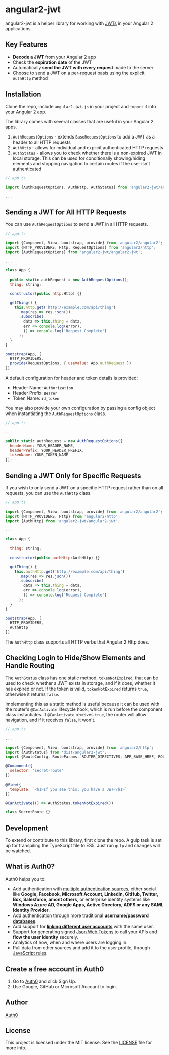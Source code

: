 # angular2-jwt

angular2-jwt is a helper library for working with [JWTs](http://jwt.io) in your Angular 2 applications.

## Key Features

* **Decode a JWT** from your Angular 2 app
* Check the **expiration date** of the JWT
* Automatically **send the JWT with every request** made to the server
* Choose to send a JWT on a per-request basis using the explicit `AuthHttp` method

## Installation

Clone the repo, include `angular2-jwt.js` in your project and `import` it into your Angular 2 app.

The library comes with several classes that are useful in your Angular 2 apps.

1. `AuthRequestOptions` - extends `BaseRequestOptions` to add a JWT as a header to all HTTP requests
2. `AuthHttp` - allows for individual and explicit authenticated HTTP requests
3. `AuthStatus` - allows you to check whether there is a non-expired JWT in local storage. This can be used for conditionally showing/hiding elements and stopping navigation to certain routes if the user isn't authenticated

```js
// app.ts

import {AuthRequestOptions, AuthHttp, AuthStatus} from 'angular2-jwt/angular2-jwt';

...
```
## Sending a JWT for All HTTP Requests

You can use `AuthRequestOptions` to send a JWT in all HTTP requests.

```js
// app.ts

import {Component, View, bootstrap, provide} from 'angular2/angular2';
import {HTTP_PROVIDERS, Http, RequestOptions} from 'angular2/http';
import {AuthRequestOptions} from 'angular2-jwt/angular2-jwt';

...

class App {
  
  public static authRequest = new AuthRequestOptions();
  thing: string;

  constructor(public http:Http) {}

  getThing() {
    this.http.get('http://example.com/api/thing')
      .map(res => res.json())
      .subscribe(
        data => this.thing = data,
        err => console.log(error),
        () => console.log('Request Complete')
      );
  }
}

bootstrap(App, [
  HTTP_PROVIDERS,
  provide(RequestOptions, { useValue: App.authRequest })
])
```

A default configuration for header and token details is provided:

* Header Name: `Authorization`
* Header Prefix: `Bearer`
* Token Name: `id_token`

You may also provide your own configuration by passing a config object when instantiating the `AuthRequestOptions` class.

```js
// app.ts

...

public static authRequest = new AuthRequestOptions({
  headerName: YOUR_HEADER_NAME,
  headerPrefix: YOUR_HEADER_PREFIX,
  tokenName: YOUR_TOKEN_NAME
});
```

## Sending a JWT Only for Specific Requests

If you wish to only send a JWT on a specific HTTP request rather than on all requests, you can use the `AuthHttp` class.

```js
// app.ts

import {Component, View, bootstrap, provide} from 'angular2/angular2';
import {HTTP_PROVIDERS, Http} from 'angular2/http';
import {AuthHttp} from 'angular2-jwt/angular2-jwt';

...

class App {
  
  thing: string;

  constructor(public authHttp:AuthHttp) {}

  getThing() {
    this.authHttp.get('http://example.com/api/thing')
      .map(res => res.json())
      .subscribe(
        data => this.thing = data,
        err => console.log(error),
        () => console.log('Request Complete')
      );
  }
}

bootstrap(App, [
  HTTP_PROVIDERS,
  AuthHttp
])
```

The `AuthHttp` class supports all HTTP verbs that Angular 2 Http does.

## Checking Login to Hide/Show Elements and Handle Routing

The `AuthStatus` class has one static method, `tokenNotExpired`, that can be used to check whether a JWT exists in storage, and if it does, whether it has expired or not. If the token is valid, `tokenNotExpired` returns `true`, otherwise it returns `false`. 

Implementing this as a static method is useful because it can be used with the router's `@CanActivate` lifecycle hook, which is run before the component class instantiates. If `@CanActivate` receives `true`, the router will allow navigation, and if it receives `false`, it won't.

```js
// app.ts

...

import {Component, View, bootstrap, provide} from 'angular2/http';
import {AuthStatus} from 'dist/angular2-jwt';
import {RouteConfig, RouteParams, ROUTER_DIRECTIVES, APP_BASE_HREF, ROUTER_PROVIDERS, CanActivate} from 'angular2/router'

@Component({
  selector: 'secret-route'
})

@View({
  template: `<h1>If you see this, you have a JWT</h1>`
})

@CanActivate(() => AuthStatus.tokenNotExpired())

class SecretRoute {}
```

## Development

To extend or contribute to this library, first clone the repo. A gulp task is set up for transpiling the TypeScript file to ES5. Just run `gulp` and changes will be watched.

## What is Auth0?

Auth0 helps you to:

* Add authentication with [multiple authentication sources](https://docs.auth0.com/identityproviders), either social like **Google, Facebook, Microsoft Account, LinkedIn, GitHub, Twitter, Box, Salesforce, amont others**, or enterprise identity systems like **Windows Azure AD, Google Apps, Active Directory, ADFS or any SAML Identity Provider**.
* Add authentication through more traditional **[username/password databases](https://docs.auth0.com/mysql-connection-tutorial)**.
* Add support for **[linking different user accounts](https://docs.auth0.com/link-accounts)** with the same user.
* Support for generating signed [Json Web Tokens](https://docs.auth0.com/jwt) to call your APIs and **flow the user identity** securely.
* Analytics of how, when and where users are logging in.
* Pull data from other sources and add it to the user profile, through [JavaScript rules](https://docs.auth0.com/rules).

## Create a free account in Auth0

1. Go to [Auth0](https://auth0.com) and click Sign Up.
2. Use Google, GitHub or Microsoft Account to login.

## Author

[Auth0](https://auth0.com)

## License

This project is licensed under the MIT license. See the [LICENSE](LICENSE.txt) file for more info.


